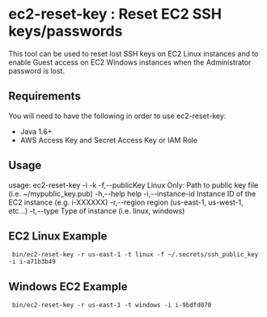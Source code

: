 # ec2-reset-key : Reset EC2 SSH keys/passwords

This tool can be used to reset lost SSH keys on EC2 Linux instances and to enable Guest access on EC2 Windows instances when the Administrator password is lost.  

## Requirements

You will need to have the following in order to use ec2-reset-key:

* Java 1.6+
* AWS Access Key and Secret Access Key or IAM Role

## Usage


usage: ec2-reset-key -i <instance id> -k <keypair name>
 -f,--publicKey <arg>     Linux Only: Path to public key file (i.e.
                          ~/mypublic_key.pub)
 -h,--help                help
 -i,--instance-id <arg>   Instance ID of the EC2 instance (e.g. i-XXXXXX)
 -r,--region <arg>        region (us-east-1, us-west-1, etc...)
 -t,--type <arg>          Type of instance (i.e. linux, windows)


## EC2 Linux Example

     bin/ec2-reset-key -r us-east-1 -t linux -f ~/.secrets/ssh_public_key -i i-a71b3b49


## Windows EC2 Example

     bin/ec2-reset-key -r us-east-1 -t windows -i i-9bdfd070


